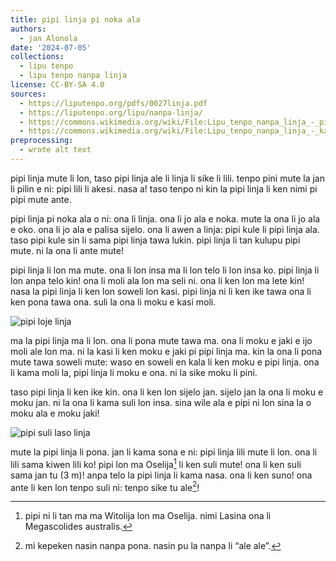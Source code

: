 ```yaml
---
title: pipi linja pi noka ala
authors:
  - jan Alonola
date: '2024-07-05'
collections:
  - lipu tenpo
  - lipu tenpo nanpa linja
license: CC-BY-SA 4.0
sources:
  - https://liputenpo.org/pdfs/0027linja.pdf
  - https://liputenpo.org/lipu/nanpa-linja/
  - https://commons.wikimedia.org/wiki/File:Lipu_tenpo_nanpa_linja_-_pipi_linja.png
  - https://commons.wikimedia.org/wiki/File:Lipu_tenpo_nanpa_linja_-_kala_linja.png
preprocessing:
  - wrote alt text
---
```


pipi linja mute li lon, taso pipi linja ale li linja li sike li lili. tenpo pini mute la jan li pilin e ni: pipi lili li akesi. nasa a! taso tenpo ni kin la pipi linja li ken nimi pi pipi mute ante.

pipi linja pi noka ala o ni: ona li linja. ona li jo ala e noka. mute la ona li jo ala e oko. ona li jo ala e palisa sijelo. ona li awen a linja: pipi kule li pipi linja ala. taso pipi kule sin li sama pipi linja tawa lukin. pipi linja li tan kulupu pipi mute. ni la ona li ante mute!

pipi linja li lon ma mute. ona li lon insa ma li lon telo li lon insa ko. pipi linja li lon anpa telo kin! ona li moli ala lon ma seli ni. ona li ken lon ma lete kin! nasa la pipi linja li ken lon soweli lon kasi. pipi linja ni li ken ike tawa ona li ken pona tawa ona. suli la ona li moku e kasi moli.

![pipi loje linja](https://upload.wikimedia.org/wikipedia/commons/7/70/Lipu_tenpo_nanpa_linja_-_pipi_linja.png)

ma la pipi linja ma li lon. ona li pona mute tawa ma. ona li moku e jaki e ijo moli ale lon ma. ni la kasi li ken moku e jaki pi pipi linja ma. kin la ona li pona mute tawa soweli mute: waso en soweli en kala li ken moku e pipi linja. ona li kama moli la, pipi linja li moku e ona. ni la sike moku li pini.

taso pipi linja li ken ike kin. ona li ken lon sijelo jan. sijelo jan la ona li moku e moku jan. ni la ona li kama suli lon insa. sina wile ala e pipi ni lon sina la o moku ala e moku jaki!

![pipi suli laso linja](https://upload.wikimedia.org/wikipedia/commons/b/b5/Lipu_tenpo_nanpa_linja_-_kala_linja.png)

mute la pipi linja li pona. jan li kama sona e ni: pipi linja lili mute li lon. ona li lili sama kiwen lili ko! pipi lon ma Oselija[^1] li ken suli mute! ona li ken suli sama jan tu (3 m)! anpa telo la pipi linja li kama nasa. ona li ken suno! ona ante li ken lon tenpo suli ni: tenpo sike tu ale[^2]!

[^1]: pipi ni li tan ma ma Witolija lon ma Oselija. nimi Lasina ona li Megascolides australis.
[^2]: mi kepeken nasin nanpa pona. nasin pu la nanpa li “ale ale”.